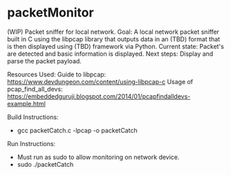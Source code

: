 # packetMonitor
(WIP) Packet sniffer for local network.
Goal: A local network packet sniffer built in C using the libpcap library that outputs data in an (TBD) format that is then displayed using (TBD) framework via Python.
Current state: Packet's are detected and basic information is displayed. 
Next steps: Display and parse the packet payload.

Resources Used:
Guide to libpcap: https://www.devdungeon.com/content/using-libpcap-c
Usage of pcap_find_all_devs: https://embeddedguruji.blogspot.com/2014/01/pcapfindalldevs-example.html

Build Instructions:
- gcc packetCatch.c -lpcap -o packetCatch

Run Instructions:
- Must run as sudo to allow monitoring on network device.
- sudo ./packetCatch